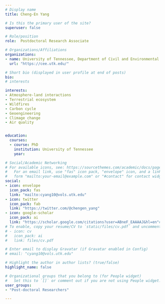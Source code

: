 ```yaml
---
# Display name
title: Cheng-En Yang

# Is this the primary user of the site?
superuser: false

# Role/position
role:  Postdoctoral Research Associate

# Organizations/Affiliations
organizations:
- name: University of Tennessee, Department of Civil and Environmental Engineering
  url: "https://cee.utk.edu/"

# Short bio (displayed in user profile at end of posts)
bio: 
# interests

interests:
- Atmosphere-land interactions 
- Terrestrial ecosystem 
- Wildfires 
- Carbon cycle 
- Geoengineering 
- Climage change 
- Air quality 


education:
  courses:
  - course: PhD
    institution: University of Tennessee
    year: 

# Social/Academic Networking
# For available icons, see: https://sourcethemes.com/academic/docs/page-builder/#icons
#   For an email link, use "fas" icon pack, "envelope" icon, and a link in the
#   form "mailto:your-email@example.com" or "#contact" for contact widget.
social:
- icon: envelope
  icon_pack: fas
  link: "mailto:cyang10@vols.utk.edu"
- icon: twitter
  icon_pack: fab
  link: "https://twitter.com/@chengen_yang"
- icon: google-scholar
  icon_pack: ai
  link: "https://scholar.google.com/citations?user=ABneF_EAAAAJ&hl=en"# Link to a PDF of your resume/CV from the About widget.
# To enable, copy your resume/CV to `static/files/cv.pdf` and uncomment the lines below.
# - icon: cv
#   icon_pack: ai
#   link: files/cv.pdf

# Enter email to display Gravatar (if Gravatar enabled in Config)
# email: "cyang10@vols.utk.edu"

# Highlight the author in author lists? (true/false)
highlight_name: false

# Organizational groups that you belong to (for People widget)
#   Set this to `[]` or comment out if you are not using People widget.
user_groups:
- "Post-doctoral Researchers"

---
```


